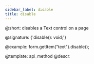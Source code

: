 ```yaml
---
sidebar_label: disable
title: disable
---          
```


@short: disables a Text control on a page

@signature: {'disable(): void;'}

@example:
form.getItem("text").disable();

@template: api_method
@descr:
